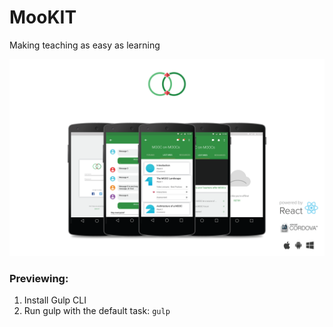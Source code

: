 # MooKIT
Making teaching as easy as learning

![MooKIT](./heroImg.png)

### Previewing:
1. Install Gulp CLI
2. Run gulp with the default task: `gulp`